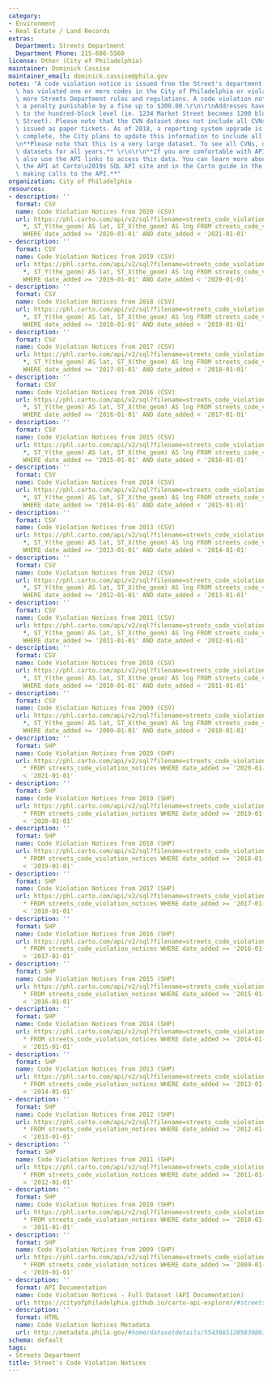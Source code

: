 ```yaml
---
category:
- Environment
- Real Estate / Land Records
extras:
  Department: Streets Department
  Department Phone: 215-686-5560
license: Other (City of Philadelphia)
maintainer: Dominick Cassise
maintainer_email: dominick.cassise@phila.gov
notes: "A code violation notice is issued from the Street's department when a person\
  \ has violated one or more codes in the City of Philadelphia or violated one or\
  \ more Streets Department rules and regulations. A code violation notice (CVN) is\
  \ a penalty punishable by a fine up to $300.00.\r\n\r\nAddresses have been generalized\
  \ to the hundred-block level (ie. 1234 Market Street becomes 1200 block of Market\
  \ Street). Please note that the CVN dataset does not include all CVNs. Some are\
  \ issued as paper tickets. As of 2018, a reporting system upgrade is underway. Once\
  \ complete, the City plans to update this information to include all CVNs.\r\n\r\
  \n**Please note that this is a very large dataset. To see all CVNs, download all\
  \ datasets for all years.** \r\n\r\n**If you are comfortable with APIs, you can\
  \ also use the API links to access this data. You can learn more about how to use\
  \ the API at Carto\u2019s SQL API site and in the Carto guide in the section on\
  \ making calls to the API.**"
organization: City of Philadelphia
resources:
- description: ''
  format: CSV
  name: Code Violation Notices from 2020 (CSV)
  url: https://phl.carto.com/api/v2/sql?filename=streets_code_violation_notices&format=csv&skipfields=cartodb_id,the_geom,the_geom_webmercator&q=SELECT
    *, ST_Y(the_geom) AS lat, ST_X(the_geom) AS lng FROM streets_code_violation_notices
    WHERE date_added >= '2020-01-01' AND date_added < '2021-01-01'
- description: ''
  format: CSV
  name: Code Violation Notices from 2019 (CSV)
  url: https://phl.carto.com/api/v2/sql?filename=streets_code_violation_notices&format=csv&skipfields=cartodb_id,the_geom,the_geom_webmercator&q=SELECT
    *, ST_Y(the_geom) AS lat, ST_X(the_geom) AS lng FROM streets_code_violation_notices
    WHERE date_added >= '2019-01-01' AND date_added < '2020-01-01'
- description: ''
  format: CSV
  name: Code Violation Notices from 2018 (CSV)
  url: https://phl.carto.com/api/v2/sql?filename=streets_code_violation_notices&format=csv&skipfields=cartodb_id,the_geom,the_geom_webmercator&q=SELECT
    *, ST_Y(the_geom) AS lat, ST_X(the_geom) AS lng FROM streets_code_violation_notices
    WHERE date_added >= '2018-01-01' AND date_added < '2019-01-01'
- description: ''
  format: CSV
  name: Code Violation Notices from 2017 (CSV)
  url: https://phl.carto.com/api/v2/sql?filename=streets_code_violation_notices&format=csv&skipfields=cartodb_id,the_geom,the_geom_webmercator&q=SELECT
    *, ST_Y(the_geom) AS lat, ST_X(the_geom) AS lng FROM streets_code_violation_notices
    WHERE date_added >= '2017-01-01' AND date_added < '2018-01-01'
- description: ''
  format: CSV
  name: Code Violation Notices from 2016 (CSV)
  url: https://phl.carto.com/api/v2/sql?filename=streets_code_violation_notices&format=csv&skipfields=cartodb_id,the_geom,the_geom_webmercator&q=SELECT
    *, ST_Y(the_geom) AS lat, ST_X(the_geom) AS lng FROM streets_code_violation_notices
    WHERE date_added >= '2016-01-01' AND date_added < '2017-01-01'
- description: ''
  format: CSV
  name: Code Violation Notices from 2015 (CSV)
  url: https://phl.carto.com/api/v2/sql?filename=streets_code_violation_notices&format=csv&skipfields=cartodb_id,the_geom,the_geom_webmercator&q=SELECT
    *, ST_Y(the_geom) AS lat, ST_X(the_geom) AS lng FROM streets_code_violation_notices
    WHERE date_added >= '2015-01-01' AND date_added < '2016-01-01'
- description: ''
  format: CSV
  name: Code Violation Notices from 2014 (CSV)
  url: https://phl.carto.com/api/v2/sql?filename=streets_code_violation_notices&format=csv&skipfields=cartodb_id,the_geom,the_geom_webmercator&q=SELECT
    *, ST_Y(the_geom) AS lat, ST_X(the_geom) AS lng FROM streets_code_violation_notices
    WHERE date_added >= '2014-01-01' AND date_added < '2015-01-01'
- description: ''
  format: CSV
  name: Code Violation Notices from 2013 (CSV)
  url: https://phl.carto.com/api/v2/sql?filename=streets_code_violation_notices&format=csv&skipfields=cartodb_id,the_geom,the_geom_webmercator&q=SELECT
    *, ST_Y(the_geom) AS lat, ST_X(the_geom) AS lng FROM streets_code_violation_notices
    WHERE date_added >= '2013-01-01' AND date_added < '2014-01-01'
- description: ''
  format: CSV
  name: Code Violation Notices from 2012 (CSV)
  url: https://phl.carto.com/api/v2/sql?filename=streets_code_violation_notices&format=csv&skipfields=cartodb_id,the_geom,the_geom_webmercator&q=SELECT
    *, ST_Y(the_geom) AS lat, ST_X(the_geom) AS lng FROM streets_code_violation_notices
    WHERE date_added >= '2012-01-01' AND date_added < '2013-01-01'
- description: ''
  format: CSV
  name: Code Violation Notices from 2011 (CSV)
  url: https://phl.carto.com/api/v2/sql?filename=streets_code_violation_notices&format=csv&skipfields=cartodb_id,the_geom,the_geom_webmercator&q=SELECT
    *, ST_Y(the_geom) AS lat, ST_X(the_geom) AS lng FROM streets_code_violation_notices
    WHERE date_added >= '2011-01-01' AND date_added < '2012-01-01'
- description: ''
  format: CSV
  name: Code Violation Notices from 2010 (CSV)
  url: https://phl.carto.com/api/v2/sql?filename=streets_code_violation_notices&format=csv&skipfields=cartodb_id,the_geom,the_geom_webmercator&q=SELECT
    *, ST_Y(the_geom) AS lat, ST_X(the_geom) AS lng FROM streets_code_violation_notices
    WHERE date_added >= '2010-01-01' AND date_added < '2011-01-01'
- description: ''
  format: CSV
  name: Code Violation Notices from 2009 (CSV)
  url: https://phl.carto.com/api/v2/sql?filename=streets_code_violation_notices&format=csv&skipfields=cartodb_id,the_geom,the_geom_webmercator&q=SELECT
    *, ST_Y(the_geom) AS lat, ST_X(the_geom) AS lng FROM streets_code_violation_notices
    WHERE date_added >= '2009-01-01' AND date_added < '2010-01-01'
- description: ''
  format: SHP
  name: Code Violation Notices from 2020 (SHP)
  url: https://phl.carto.com/api/v2/sql?filename=streets_code_violation_notices&format=shp&skipfields=cartodb_id&q=SELECT
    * FROM streets_code_violation_notices WHERE date_added >= '2020-01-01' AND date_added
    < '2021-01-01'
- description: ''
  format: SHP
  name: Code Violation Notices from 2019 (SHP)
  url: https://phl.carto.com/api/v2/sql?filename=streets_code_violation_notices&format=shp&skipfields=cartodb_id&q=SELECT
    * FROM streets_code_violation_notices WHERE date_added >= '2019-01-01' AND date_added
    < '2020-01-01'
- description: ''
  format: SHP
  name: Code Violation Notices from 2018 (SHP)
  url: https://phl.carto.com/api/v2/sql?filename=streets_code_violation_notices&format=shp&skipfields=cartodb_id&q=SELECT
    * FROM streets_code_violation_notices WHERE date_added >= '2018-01-01' AND date_added
    < '2019-01-01'
- description: ''
  format: SHP
  name: Code Violation Notices from 2017 (SHP)
  url: https://phl.carto.com/api/v2/sql?filename=streets_code_violation_notices&format=shp&skipfields=cartodb_id&q=SELECT
    * FROM streets_code_violation_notices WHERE date_added >= '2017-01-01' AND date_added
    < '2018-01-01'
- description: ''
  format: SHP
  name: Code Violation Notices from 2016 (SHP)
  url: https://phl.carto.com/api/v2/sql?filename=streets_code_violation_notices&format=shp&skipfields=cartodb_id&q=SELECT
    * FROM streets_code_violation_notices WHERE date_added >= '2016-01-01' AND date_added
    < '2017-01-01'
- description: ''
  format: SHP
  name: Code Violation Notices from 2015 (SHP)
  url: https://phl.carto.com/api/v2/sql?filename=streets_code_violation_notices&format=shp&skipfields=cartodb_id&q=SELECT
    * FROM streets_code_violation_notices WHERE date_added >= '2015-01-01' AND date_added
    < '2016-01-01'
- description: ''
  format: SHP
  name: Code Violation Notices from 2014 (SHP)
  url: https://phl.carto.com/api/v2/sql?filename=streets_code_violation_notices&format=shp&skipfields=cartodb_id&q=SELECT
    * FROM streets_code_violation_notices WHERE date_added >= '2014-01-01' AND date_added
    < '2015-01-01'
- description: ''
  format: SHP
  name: Code Violation Notices from 2013 (SHP)
  url: https://phl.carto.com/api/v2/sql?filename=streets_code_violation_notices&format=shp&skipfields=cartodb_id&q=SELECT
    * FROM streets_code_violation_notices WHERE date_added >= '2013-01-01' AND date_added
    < '2014-01-01'
- description: ''
  format: SHP
  name: Code Violation Notices from 2012 (SHP)
  url: https://phl.carto.com/api/v2/sql?filename=streets_code_violation_notices&format=shp&skipfields=cartodb_id&q=SELECT
    * FROM streets_code_violation_notices WHERE date_added >= '2012-01-01' AND date_added
    < '2013-01-01'
- description: ''
  format: SHP
  name: Code Violation Notices from 2011 (SHP)
  url: https://phl.carto.com/api/v2/sql?filename=streets_code_violation_notices&format=shp&skipfields=cartodb_id&q=SELECT
    * FROM streets_code_violation_notices WHERE date_added >= '2011-01-01' AND date_added
    < '2012-01-01'
- description: ''
  format: SHP
  name: Code Violation Notices from 2010 (SHP)
  url: https://phl.carto.com/api/v2/sql?filename=streets_code_violation_notices&format=shp&skipfields=cartodb_id&q=SELECT
    * FROM streets_code_violation_notices WHERE date_added >= '2010-01-01' AND date_added
    < '2011-01-01'
- description: ''
  format: SHP
  name: Code Violation Notices from 2009 (SHP)
  url: https://phl.carto.com/api/v2/sql?filename=streets_code_violation_notices&format=shp&skipfields=cartodb_id&q=SELECT
    * FROM streets_code_violation_notices WHERE date_added >= '2009-01-01' AND date_added
    < '2010-01-01'
- description: ''
  format: API Documentation
  name: Code Violation Notices - Full Dataset (API Documentation)
  url: https://cityofphiladelphia.github.io/carto-api-explorer/#streets_code_violation_notices
- description: ''
  format: HTML
  name: Code Violation Notices Metadata
  url: http://metadata.phila.gov/#home/datasetdetails/5543865120583086178c4ead/
schema: default
tags:
- Streets Department
title: Street's Code Violation Notices
---
```

